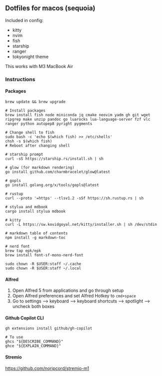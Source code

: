 ## Dotfiles for macos (sequoia)

Included in config:
 - kitty
 - nvim
 - fish
 - starship
 - ranger
 - tokyonight theme

This works with M3 MacBook Air

### Instructions

#### Packages
```
brew update && brew upgrade

# Install packages
brew install fish node miniconda jq cmake neovim yadm gh git wget ripgrep make unzip pandoc go luarocks lua-language-server fzf vlc ranger python autopep8 pyright pygments

# Change shell to fish
sudo bash -c 'echo $(which fish) >> /etc/shells'
chsh -s $(which fish)
# Reboot after changing shell

# starship prompt
curl -sS https://starship.rs/install.sh | sh

# glow (for markdown rendering)
go install github.com/charmbracelet/glow@latest

# gopls
go install golang.org/x/tools/gopls@latest

# rustup
curl --proto '=https' --tlsv1.2 -sSf https://sh.rustup.rs | sh

# stylua and mdbook
cargo install stylua mdbook

# kitty
curl -L https://sw.kovidgoyal.net/kitty/installer.sh | sh /dev/stdin

# markdown table of contents
npm install -g markdown-toc

# nerd font
brew tap epk/epk
brew install font-sf-mono-nerd-font

sudo chown -R $USER:staff ~/.cache
sudo chown -R $USER:staff ~/.local
```

#### Alfred
1. Open Alfred 5 from applications and go through setup
2. Open Alfred preferences and set Alfred Hotkey to `cmd+space`
2. Go to settings --> keyboard --> keyboard shortcuts --> spotlight --> uncheck both boxes


#### Github Copilot CLI
```
gh extensions install github/gh-copilot

# To use
ghcs "${DESCRIBE_COMMAND}"
ghce "${EXPLAIN_COMMAND}"
```

#### Stremio
https://github.com/noripcord/stremio-m1


